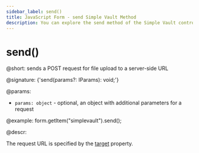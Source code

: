 ```yaml
---
sidebar_label: send()
title: JavaScript Form - send Simple Vault Method 
description: You can explore the send method of the Simple Vault control of Form in the documentation of the DHTMLX JavaScript UI library. Browse developer guides and API reference, try out code examples and live demos, and download a free 30-day evaluation version of DHTMLX Suite 7.
---
```


# send()

@short: sends a POST request for file upload to a server-side URL

@signature: {'send(params?: IParams): void;'}

@params:
- `params: object` - optional, an object with additional parameters for a request

@example:
form.getItem("simplevault").send();

@descr:

The request URL is specified by the [target](form/api/simplevault/api_simplevault_properties.md) property.
